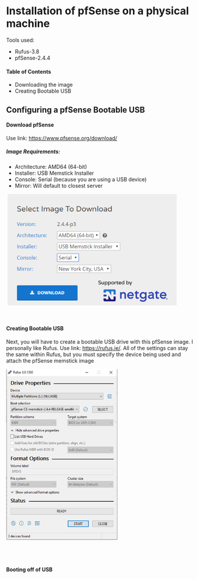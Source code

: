 # Installation of pfSense on a physical machine
Tools used: 
- Rufus-3.8
- pfSense-2.4.4
#### Table of Contents
- Downloading the image
- Creating Bootable USB

## Configuring a pfSense Bootable USB
#### Download pfSense
Use link: https://www.pfsense.org/download/
##### Image Requirements:
- Architecture: AMD64 (64-bit)
- Installer: USB Memstick Installer 
- Console: Serial (because you are using a USB device)
- Mirror: Will default to closest server
<p align="left">
  <img width="460" height="300" src="https://github.com/Sil3ntSec/pfSense-home-network/blob/master/Images/pfSense.PNG">
</p><br/>

 
#### Creating Bootable USB
Next, you will have to create a bootable USB drive with this pfSense image. I personally like Rufus. Use link: https://rufus.ie/. All of the settings can stay the same within Rufus, but you must specify the device being used and attach the pfSense memstick image
<p align="left">
  <img width="300" height="460" src="https://github.com/Sil3ntSec/pfSense-home-network/blob/master/Images/Rufus1.PNG">
</p>
<div class="paragraph"><p> <br>
 <br></p></div>
 
 #### Booting off of USB
